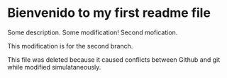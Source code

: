 # Bienvenido to my first readme file

Some description.
Some modification!
Second mofication.

This modification is for the second branch.

This file was deleted because it caused conflicts between Github and git while modified simulataneously.
